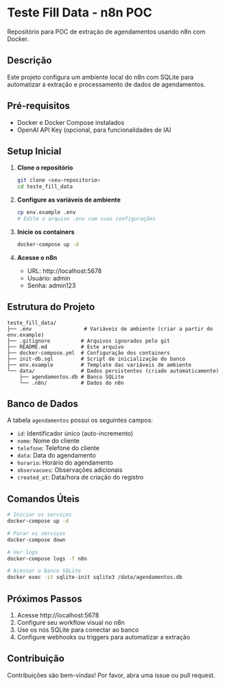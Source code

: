 # Teste Fill Data - n8n POC

Repositório para POC de extração de agendamentos usando n8n com Docker.

## Descrição

Este projeto configura um ambiente local do n8n com SQLite para automatizar a extração e processamento de dados de agendamentos.

## Pré-requisitos

- Docker e Docker Compose instalados
- OpenAI API Key (opcional, para funcionalidades de IA)

## Setup Inicial

1. **Clone o repositório**
   ```bash
   git clone <seu-repositorio>
   cd teste_fill_data
   ```

2. **Configure as variáveis de ambiente**
   ```bash
   cp env.example .env
   # Edite o arquivo .env com suas configurações
   ```

3. **Inicie os containers**
   ```bash
   docker-compose up -d
   ```

4. **Acesse o n8n**
   - URL: http://localhost:5678
   - Usuário: admin
   - Senha: admin123

## Estrutura do Projeto

```
teste_fill_data/
├── .env                 # Variáveis de ambiente (criar a partir do env.example)
├── .gitignore          # Arquivos ignorados pelo git
├── README.md           # Este arquivo
├── docker-compose.yml  # Configuração dos containers
├── init-db.sql         # Script de inicialização do banco
├── env.example         # Template das variáveis de ambiente
└── data/               # Dados persistentes (criado automaticamente)
    ├── agendamentos.db # Banco SQLite
    └── .n8n/           # Dados do n8n
```

## Banco de Dados

A tabela `agendamentos` possui os seguintes campos:
- `id`: Identificador único (auto-incremento)
- `nome`: Nome do cliente
- `telefone`: Telefone do cliente
- `data`: Data do agendamento
- `horario`: Horário do agendamento
- `observacoes`: Observações adicionais
- `created_at`: Data/hora de criação do registro

## Comandos Úteis

```bash
# Iniciar os serviços
docker-compose up -d

# Parar os serviços
docker-compose down

# Ver logs
docker-compose logs -f n8n

# Acessar o banco SQLite
docker exec -it sqlite-init sqlite3 /data/agendamentos.db
```

## Próximos Passos

1. Acesse http://localhost:5678
2. Configure seu workflow visual no n8n
3. Use os nós SQLite para conectar ao banco
4. Configure webhooks ou triggers para automatizar a extração

## Contribuição

Contribuições são bem-vindas! Por favor, abra uma issue ou pull request. 